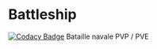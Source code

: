 # Battleship
[![Codacy Badge](https://api.codacy.com/project/badge/Grade/7fc5b60e948b47a98f07df56efa187c6)](https://www.codacy.com/app/NicovincX2/Battleship?utm_source=github.com&amp;utm_medium=referral&amp;utm_content=NicovincX2/Battleship&amp;utm_campaign=Badge_Grade)
Bataille navale PVP / PVE
